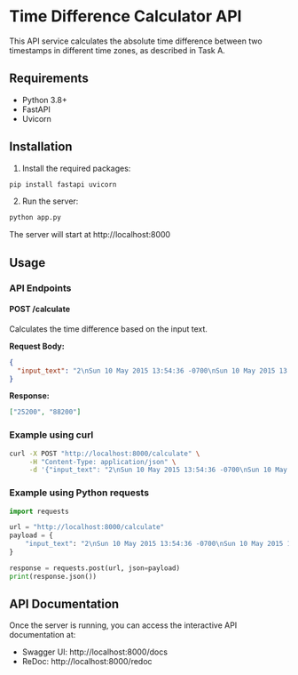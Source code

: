 # Time Difference Calculator API

This API service calculates the absolute time difference between two timestamps in different time zones, as described in Task A.

## Requirements

- Python 3.8+
- FastAPI
- Uvicorn

## Installation

1. Install the required packages:

```bash
pip install fastapi uvicorn
```

2. Run the server:

```bash
python app.py
```

The server will start at http://localhost:8000

## Usage

### API Endpoints

#### POST /calculate

Calculates the time difference based on the input text.

**Request Body:**

```json
{
  "input_text": "2\nSun 10 May 2015 13:54:36 -0700\nSun 10 May 2015 13:54:36 -0000\nSat 02 May 2015 19:54:36 +0530\nFri 01 May 2015 13:54:36 -0000"
}
```

**Response:**

```json
["25200", "88200"]
```

### Example using curl

```bash
curl -X POST "http://localhost:8000/calculate" \
     -H "Content-Type: application/json" \
     -d '{"input_text": "2\nSun 10 May 2015 13:54:36 -0700\nSun 10 May 2015 13:54:36 -0000\nSat 02 May 2015 19:54:36 +0530\nFri 01 May 2015 13:54:36 -0000"}'
```

### Example using Python requests

```python
import requests

url = "http://localhost:8000/calculate"
payload = {
    "input_text": "2\nSun 10 May 2015 13:54:36 -0700\nSun 10 May 2015 13:54:36 -0000\nSat 02 May 2015 19:54:36 +0530\nFri 01 May 2015 13:54:36 -0000"
}

response = requests.post(url, json=payload)
print(response.json())
```

## API Documentation

Once the server is running, you can access the interactive API documentation at:

- Swagger UI: http://localhost:8000/docs
- ReDoc: http://localhost:8000/redoc